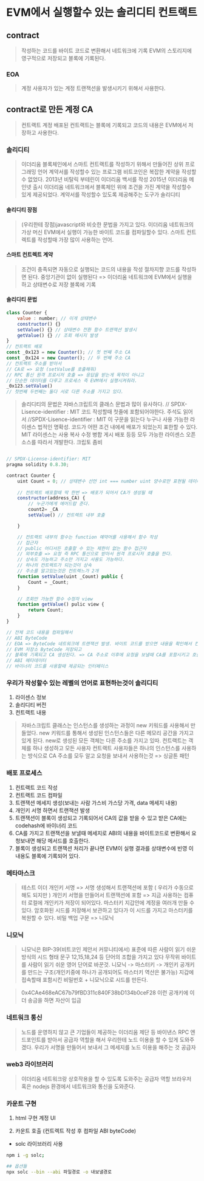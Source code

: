# EVM에서 실행할수 있는 솔리디티 컨트랙트

## contract
> 작성하는 코드를 바이트 코드로 변환해서 네트워크에 기록
> EVM의 스토리지에 영구적으로 저장되고 블록에 기록된다.

### EOA
> 계정 사용자가 있는 계정
> 트랜잭션을 발생시키기 위해서 사용한다.

## contract로 만든 계정 CA
> 컨트랙트 계정 
> 배포된 컨트랙트는 블록에 기록되고 코드의 내용은 EVM에서 저장하고 사용한다.

### 솔리디티
> 이더리움 블록체인에서 스마트 컨트랙트를 작성하기 위해서 만들어진 상위 프로그래밍 언어
> 계약서를 작성할수 있는 프로그램
> 비트코인은 복잡한 계약을 작성할수 없었다.
> 2013년 비탈릭 부테린이 이더리움 백서를 작성
> 2015년 이더리움 메인넷 출시
> 이더리움 네트워크에서 블록체인 위에 조건을 가진 계약을 작성할수 있게 제공되었다.
> 계약서를 작성할수 있도록 제공해주는 도구가 솔리디티

#### 솔리디티 장점
> (우리한테 장점)javascript와 비슷한 문법을 가지고 있다.
> 이더리움 네트워크의 가상 머신 EVM에서 실행이 가능한 바이트 코드를 컴파일할수 있다.
> 스마트 컨트렉트를 작성할때 가장 많이 사용하는 언어.

#### 스마트 컨트렉트 계약
> 조건이 충족되면 자동으로 실행되는 코드의 내용을 작성
> 절차지향 코드를 작성하면 된다.
> 중앙기관이 없이 실행된다 => 이더리움 네트워크에 EVM에서 실행을 하고 상태변수로 저장 블록에 기록

#### 솔리디티 문법

```js
class Counter {
    value : number; // 이게 상태변수
    constructor() {}
    setValue() {} // 상태변수 전환 함수 트랜잭션 발생시
    getValue() {} // 조회 메시지 발생
}
// 컨트랙트 배포
const _0x123 = new Counter(); // 첫 번째 주소 CA
const _0x124 = new Counter(); // 두 번째 주소 CA
// 컨트랙트 주소를 받아서
// CA로 => 요청 (setValue를 호출해줘)
// RPC 통신 원격 프로시저 호출 => 응답을 받는게 목적이 아니고
// 단순한 데이터를 다루고 프로세스 즉 EVM에서 실행시켜줘라. 
_0x123.setValue()
// 첫번째 두번째는 둘다 서로 다른 주소를 가지고 있다.
```
> 솔리디티의 문법은 자바스크립트의 클래스 문법과 많이 유사하다.
> // SPDX-Lisence-identifier : MIT 코드 작성할때 첫줄에 포함되어야한다.
> 주석도 읽어서 //SPDX-Lisence-identifier : MIT 이 구문을 읽는다
> 누구나 사용 가능한 라이센스
> 법적인 명확성. 코드가 어떤 조건 내에세 배포가 되었는지 표한할 수 있다.
> MIT 라이센스는 사용 복사 수정 병합 게시 배포 등등 모두 가능한 라이센스
> 오픈소스를 따라서 개발한다.
> 크립토 좀비
```js

// SPDX-License-identifier: MIT
pragma solidity 0.8.30;

contract Counter {
    uint Count = 0; // 상태변수 선언 int === number uint 양수로만 표현될 데이터
    
    // 컨트렉트 배포할때 딱 한번 => 배포가 되어서 CA가 생성될 떄 
    constructor(address_CA) {
        // 누군가에게 에어드랍 준다.
        count2= _CA
        setValue() // 컨트렉트 내부 호출

    }

    // 컨트랙트 내부의 함수는 function 예약어를 사용해서 함수 작성
    // 접근자
    // public 어디서든 호출할 수 있는 제한이 없는 함수 접근자
    // 외부호출 => 요청 즉 RPC 통신으로 받아서 원격 프로시저 호출을 한다.
    // 상속도 가능하고 주소만 가지고 사용도 가능하다.
    // 하나의 컨트렉트가 되는것이 상속
    // 주소를 알고있는것은 컨트렉느가 2개
    function setValue(uint _Count) public {
        Count = _Count;
    }

    // 조회만 가능한 함수 수정자 view
    function getValue() pulic view {
        return Count;
    }
}

// 전체 코드 내용을 컴파일해서
// ABI ByteCode
// EOA => ByteCode 네트워크에 트랜잭션 발생. 바이트 코드를 받으면 내용을 확인해서 컨트렉트 배포 함수를 호출한다.
// EVM 저장소 ByteCode 저장되고
// 블록에 기록되고 CA 생성된다. => CA 주소로 이후에 요청을 보낼때 CA를 포함시키고 호출할 메서드 이름을 포함시켜서 요청보내면 호출이된다. 
// ABI 메타데이터 
// 바이너리 코드를 사용할때 제공되는 인터페이스 
```

### 우리가 작성할수 있는 레벨의 언어로 표현하는것이 솔리디티 
1. 라이센스 정보
2. 솔리디티 버전
3. 컨트랙트 내용

> 자바스크립트 클래스는 인스턴스를 생성하는 과정이 new 키워드를 사용해서 만들었다.
> new 키워드를 통해서 생성된 인스턴스들은 다른 메모리 공간을 가지고 있게 된다. new로 생성된 모든 객체는 다른 주소를 가지고 있따.
> 컨트랙트는 객체를 하나 생성하고 모든 사용자 컨트랙트 사용자들은 하나의 인스턴스를 사용하는 방식으로 CA 주소를 모두 알고 요청을 보내서 사용하는것 => 싱글톤 패턴

### 배포 프로세스

1. 컨트랙트 코드 작성
2. 컨트랙트 코드 컴파일
3. 트랜잭션 메세지 생성(보내는 사람 가스비 가스당 가격, data 메세지 내용)
4. 개인키 서명 하면서 트랜잭션 발생
5. 트랜잭션이 블록이 생성되고 기록되어서 CA의 값을 받을 수 있고 받은 CA에는 codehash에 바이너리 코드
6. CA를 가지고 트랜잭션을 보낼때 메세지로 ABI의 내용을 바이트코드로 변환해서 요청보내면 해당 메서드를 호출한다.
7. 블록이 생성되고 트랜잭션 처리가 끝나면 EVM이 실행 결과를 상태변수에 빈영 이 내용도 블록에 기록되어 있다.

### 메타마스크
> 테스트 이더
> 개인키 서명 => 서명 생성해서 트랜잭션에 포함 ( 우리가 수동으로 해도 되지만 )
> 개인키 서명을 만들어서 트랜잭션에 포함 => 지금 사용하는 컴퓨터 로컬에 개인키가 저장이 되어있다.
> 마스터키 지갑안에 계정을 여러개 만들 수 있다. 암호화된 시드를 저장해서 보관하고 있다가 
> 이 시드를 가지고 마스터키를 복원할 수 있다.
> 비밀 백업 구문 => 니모닉

### 니모닉
> 니모닉은 BIP-39(비트코인 제안서 커뮤니티에서) 표준에 따른 사람이 읽기 쉬운 방식의 시드 형태 문구 
> 12,15,18,24 등 단어의 조합을 가지고 있다 
> 무작위 바이트를 사람이 읽기 쉬운 영어 단어로 바꾼것.
> 니모닉 -> 마스터키 -> 개인키 공개키를 만드는 구조(개인키중에 하나가 공개되어도 마스터키 역산은 불가능)
> 지갑에 접속할때 포함시킨 비밀번호 + 니모닉으로 시드를 만든다.

> 0x4CAe468eAC67b79fBD311c840F38bD134b0ceF28 이런 공개키에 이더 송금을 하면 자산이 입금

### 네트워크 통신
> 노드를 운영하지 않고
> 큰 기업들이 제공하는 이더리움 제단 등 바이낸스
> RPC 엔드포인트를 받아서 공급자 역할을 해서 우리한테 노드 이용을 할 수 있게 도와주겠다.
> 우리가 서명을 만들어서 보내서 그 메세지를 노드 이용을 해주는 것
> 공급자

### web3 라이브러리
> 이더리움 네트워크랑 상호작용을 할 수 있도록 도와주는 공급자 역할
> 브라우저 혹은 nodejs 환경에서 네트워크와 통신을 도와준다.

### 카운트 구현
1. html 구현 계정 UI

2. 카운트 호출 (컨트렉트 작성 후 컴파일 ABI byteCode)
- solc 라이브러리 사용
```sh
npm i -g solc;

## 옵션들
npx solc --bin --abi 파일경로 -o 내보낼경로

```
